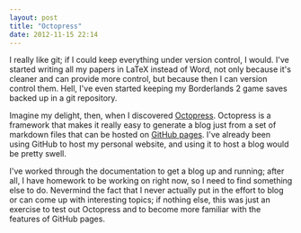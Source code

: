 ```yaml
---
layout: post
title: "Octopress"
date: 2012-11-15 22:14
---
```


I really like git; if I could keep everything under version control, I would.
I've started writing all my papers in LaTeX instead of Word, not only because
it's cleaner and can provide more control, but because then I can version
control them. Hell, I've even started keeping my Borderlands 2 game saves
backed up in a git repository.

Imagine my delight, then, when I discovered [Octopress](http://octopress.org/).
Octopress is a framework that makes it really easy to generate a blog just from
a set of markdown files that can be hosted on
[GitHub pages](http://pages.github.com/). I've already been using GitHub to
host my personal website, and using it to host a blog would be pretty swell.

I've worked through the documentation to get a blog up and running; after all,
I have homework to be working on right now, so I need to find something else to
do. Nevermind the fact that I never actually put in the effort to blog or can
come up with interesting topics; if nothing else, this was just an exercise to
test out Octopress and to become more familiar with the features of GitHub
pages.
